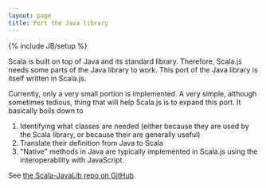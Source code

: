 ```yaml
---
layout: page
title: Port the Java library
---
```

{% include JB/setup %}

Scala is built on top of Java and its standard library. Therefore, Scala.js
needs some parts of the Java library to work. This port of the Java library
is itself written in Scala.js.

Currently, only a very small portion is implemented. A very simple, although
sometimes tedious, thing that will help Scala.js is to expand this port. It
basically boils down to

1.  Identifying what classes are needed (either because they are used by the
    Scala library, or because their are generally useful)
2.  Translate their definition from Java to Scala
3.  "Native" methods in Java are typically implemented in Scala.js using the
    interoperability with JavaScript.

See [the Scala-JavaLib repo on GitHub](https://github.com/sjrd/scala-javalib/tree/scala-js).
